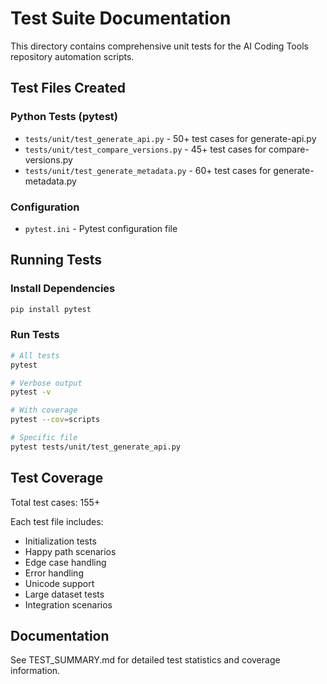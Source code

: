 # Test Suite Documentation

This directory contains comprehensive unit tests for the AI Coding Tools repository automation scripts.

## Test Files Created

### Python Tests (pytest)
- `tests/unit/test_generate_api.py` - 50+ test cases for generate-api.py
- `tests/unit/test_compare_versions.py` - 45+ test cases for compare-versions.py
- `tests/unit/test_generate_metadata.py` - 60+ test cases for generate-metadata.py

### Configuration
- `pytest.ini` - Pytest configuration file

## Running Tests

### Install Dependencies
```bash
pip install pytest
```

### Run Tests
```bash
# All tests
pytest

# Verbose output
pytest -v

# With coverage
pytest --cov=scripts

# Specific file
pytest tests/unit/test_generate_api.py
```

## Test Coverage

Total test cases: 155+

Each test file includes:
- Initialization tests
- Happy path scenarios
- Edge case handling
- Error handling
- Unicode support
- Large dataset tests
- Integration scenarios

## Documentation

See TEST_SUMMARY.md for detailed test statistics and coverage information.